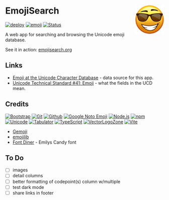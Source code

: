 # EmojiSearch <img alt="VectorLogoZone logo" src="public/favicon.svg" height="90" align="right" />

[![deploy](https://github.com/FileFormatInfo/emojisearch/actions/workflows/ghpages-deploy.yaml/badge.svg)](https://github.com/FileFormatInfo/emojisearch/actions/workflows/ghpages-deploy.yaml)
[![emoji](https://img.shields.io/badge/dynamic/json.svg?label=emoji&url=https%3A%2F%2Fwww.emojisearch.org%2Fstatus.json&query=%24.emojicount)](https://www.emojisearch.org/)
[![Status](https://img.shields.io/nodeping/status/B6RTMJ8A-A6ES-4AVT-8XQK-6LMQJ5DYK7A1.svg?style=flat)](https://nodeping.com/reports/checks/B6RTMJ8A-A6ES-4AVT-8XQK-6LMQJ5DYK7A1)

A web app for searching and browsing the Unicode emoji database.

See it in action: [emojisearch.org](https://www.emojisearch.org/)

## Links

- [Emoji at the Unicode Character Database](https://www.unicode.org/Public/UCD/latest/ucd/emoji/) - data source for this app.
- [Unicode Technical Standard #41: Emoji](https://unicode.org/reports/tr51/) - what the fields in the UCD mean.

## Credits

[![Bootstrap](https://www.vectorlogo.zone/logos/getbootstrap/getbootstrap-ar21.svg)](https://getbootstrap.com/ "HTML/CSS Framework")
[![Git](https://www.vectorlogo.zone/logos/git-scm/git-scm-ar21.svg)](https://git-scm.com/ "Version control")
[![Github](https://www.vectorlogo.zone/logos/github/github-ar21.svg)](https://gitlab.com/ "Code hosting")
[![Google Noto Emoji](https://www.vectorlogo.zone/logos/google/google-ar21.svg)](https://github.com/googlefonts/noto-emoji/blob/43f47be9404018cd9d8f73a227363a8f20acdab5/svg/emoji_u1f984.svg "Icon")
[![Node.js](https://www.vectorlogo.zone/logos/nodejs/nodejs-ar21.svg)](https://nodejs.org/ "Application Server")
[![npm](https://www.vectorlogo.zone/logos/npmjs/npmjs-ar21.svg)](https://www.npmjs.com/ "JS Package Management")
[![Unicode](https://www.vectorlogo.zone/logos/unicode/unicode-ar21.svg)](https://www.unicode.org/Public/17.0.0/ "Unicode Character Database")
[![Tabulator](https://www.vectorlogo.zone/logos/tabulatorinfo/tabulatorinfo-ar21.svg)](https://tabulator.info/ "Grid widget")
[![TypeScript](https://www.vectorlogo.zone/logos/typescriptlang/typescriptlang-ar21.svg)](https://www.typescriptlang.org/ "Programming Language")
[![VectorLogoZone](https://www.vectorlogo.zone/logos/vectorlogozone/vectorlogozone-ar21.svg)](https://www.vectorlogo.zone/ "Logos")
[![Vite](https://www.vectorlogo.zone/logos/vitejsdev/vitejsdev-ar21.svg)](https://vitejs.dev/ "Bundler")

* [Gemoji](https://github.com/github/gemoji)
* [emojilib](https://github.com/muan/emojilib)
* [Font Diner](https://fontdiner.com/) - Emilys Candy font

## To Do

- [ ] images
- [ ] detail columns
- [ ] better formatting of codepoint(s) column w/multiple
- [ ] test dark mode
- [ ] share links in footer
